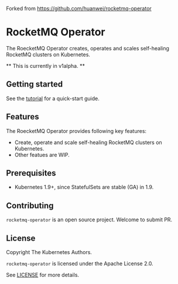 Forked from https://github.com/huanwei/rocketmq-operator

# RocketMQ Operator

The RoecketMQ Operator creates, operates and scales self-healing RocketMQ clusters on Kubernetes.

** This is currently in v1alpha. **

## Getting started

See the [tutorial](docs/tutorial.md) for a quick-start guide.

## Features

The RoecketMQ Operator provides following key features:

- Create, operate and scale self-healing RocketMQ clusters on Kubernetes.
- Other featues are WIP.

## Prerequisites 

* Kubernetes 1.9+, since StatefulSets are stable (GA) in 1.9.

## Contributing 

`rocketmq-operator` is an open source project. Welcome to submit PR.

## License

Copyright The Kubernetes Authors.

`rocketmq-operator` is licensed under the Apache License 2.0. 

See [LICENSE](LICENSE) for more details.

